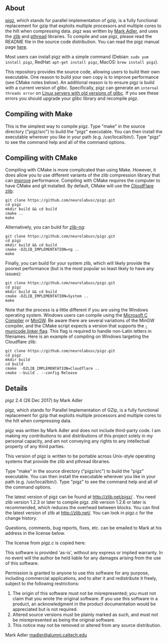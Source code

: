 ## About


[pigz](https://zlib.net/pigz/), which stands for parallel implementation of gzip, is a fully functional replacement for gzip that exploits multiple processors and multiple cores to the hilt when compressing data. pigz was written by [Mark Adler](https://en.wikipedia.org/wiki/Mark_Adler), and uses the [zlib](https://zlib.net) and [pthread](https://en.wikipedia.org/wiki/POSIX_Threads) libraries. To compile and use pigz, please read the README file in the source code distribution. You can read the pigz manual page [here](https://zlib.net/pigz/pigz.pdf).

Most users can install pigz with a simple command (Debian: `sudo yum install pigz`, RedHat:  `apt-get install pigz`, MacOS: `brew install pigz`). 

This repository provides the source code, allowing users to build their own executable. One reason to build your own copy is to improve performance (see CMake notes below). An additional reason is to ensure pigz is build with a current version of glibc. Specifically, pigz can generate an `internal threads error` on [Linux servers with old versions of glibc](https://github.com/madler/pigz/issues/68). If you see these errors you should upgrade your glibc library and recompile pigz.

## Compiling with Make

This is the simplest way to compile pigz. Type "make" in the source directory ("pigz/src") to build the "pigz" executable.  You can then install the executable wherever you like in your path (e.g. /usr/local/bin/). Type "pigz" to see the command help and all of the command options.

## Compiling with CMake

Compiling with CMake is more complicated than using Make. However, it does allow you to use different variants of the zlib compression library that can [improve](https://github.com/neurolabusc/pigz-bench) performance. Compiling with CMake requires the computer to have CMake and git installed. By default, CMake will use the [CloudFlare zlib](https://github.com/cloudflare/zlib):

```
git clone https://github.com/neurolabusc/pigz.git
cd pigz
mkdir build && cd build
cmake ..
make
```

Alternatively, you can build for [zlib-ng](https://github.com/zlib-ng/zlib-ng):

```
git clone https://github.com/neurolabusc/pigz.git
cd pigz
mkdir build && cd build
cmake -DZLIB_IMPLEMENTATION=ng ..
make
```

Finally, you can build for your system zlib, which will likely provide the poorest performance (but is the most popular so least likely to have any issues):

```
git clone https://github.com/neurolabusc/pigz.git
cd pigz
mkdir build && cd build
cmake -DZLIB_IMPLEMENTATION=System ..
make
```

Note that the process is a little different if you are using the Windows operating system. Windows users can compile using the [Microsoft C Compiler](https://visualstudio.microsoft.com/downloads/) or [MinGW](  http://mingw-w64.org/doku.php). Be aware there are several variations of the MinGW compiler, and the CMake script expects a version that supports the [-municode linker flag]( https://sourceforge.net/p/mingw-w64/wiki2/Unicode%20apps/). This flag is required to handle non-Latin letters in filenames. Here is an example of compiling on Windows targeting the Cloudflare zlib:

```
git clone https://github.com/neurolabusc/pigz.git
cd pigz
mkdir build
cd build
cmake  -DZLIB_IMPLEMENTATION=Cloudflare ..
cmake --build . --config Release
```


## Details

pigz 2.4 (26 Dec 2017) by Mark Adler

pigz, which stands for Parallel Implementation of GZip, is a fully functional replacement for gzip that exploits multiple processors and multiple cores to the hilt when compressing data.

pigz was written by Mark Adler and does not include third-party code. I am making my contributions to and distributions of this project solely in my personal capacity, and am not conveying any rights to any intellectual property of any third parties.

This version of pigz is written to be portable across Unix-style operating systems that provide the zlib and pthread libraries.

Type "make" in the source directory ("pigz/src") to build the "pigz" executable.  You can then install the executable wherever you like in your path (e.g. /usr/local/bin/). Type "pigz" to see the command help and all of the command options.

The latest version of pigz can be found at http://zlib.net/pigz/ .  You need zlib version 1.2.3 or later to compile pigz.  zlib version 1.2.6 or later is recommended, which reduces the overhead between blocks.  You can find the latest version of zlib at http://zlib.net/.  You can look in pigz.c for the change history.

Questions, comments, bug reports, fixes, etc. can be emailed to Mark at his address in the license below.

The license from pigz.c is copied here:

  This software is provided 'as-is', without any express or implied
  warranty.  In no event will the author be held liable for any damages
  arising from the use of this software.

  Permission is granted to anyone to use this software for any purpose,
  including commercial applications, and to alter it and redistribute it
  freely, subject to the following restrictions:

  1. The origin of this software must not be misrepresented; you must not
     claim that you wrote the original software. If you use this software
     in a product, an acknowledgment in the product documentation would be
     appreciated but is not required.
  2. Altered source versions must be plainly marked as such, and must not be
     misrepresented as being the original software.
  3. This notice may not be removed or altered from any source distribution.

  Mark Adler
  madler@alumni.caltech.edu
